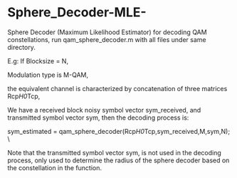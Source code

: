# Sphere_Decoder-MLE-

Sphere Decoder (Maximum Likelihood Estimator) for decoding QAM constellations, run qam_sphere_decoder.m with all files under same directory. 

E.g:
If Blocksize = N, 

Modulation type is M-QAM, 

the equivalent channel is characterized by concatenation of three matrices Rcp*H0*Tcp, 

We have a received block noisy symbol vector sym_received, and transmitted symbol vector sym, then the decoding process is:

sym_estimated = qam_sphere_decoder(Rcp*H0*Tcp,sym_received,M,sym,N); \\

Note that the transmitted symbol vector sym, is not used in the decoding process, only used to determine the radius of the sphere decoder based on the constellation in the function. 

